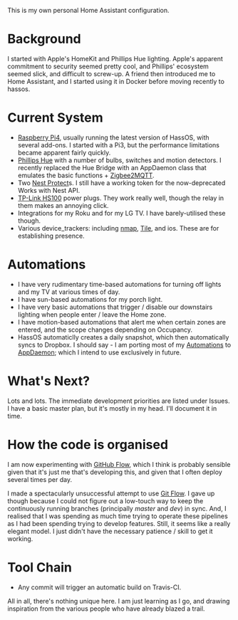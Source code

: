 This is my own personal Home Assistant configuration.

# Background
I started with Apple's HomeKit and Phillips Hue lighting. Apple's apparent commitment to security seemed pretty cool, and Phillips' ecosystem seemed slick, and difficult to screw-up. A friend then introduced me to Home Assistant, and I started using it in Docker before moving recently to hassos.

# Current System
* [Raspberry Pi4](https://www.raspberrypi.org/products/raspberry-pi-3-model-b/), usually running the latest version of HassOS, with several add-ons. I started with a Pi3, but the performance limitations became apparent fairly quickly.
* [Phillips Hue](https://en.wikipedia.org/wiki/Philips_Hue) with a number of bulbs, switches and motion detectors. I recently replaced the Hue Bridge with an AppDaemon class that emulates the basic functions + [Zigbee2MQTT](https://www.zigbee2mqtt.io/).
* Two [Nest Protect](https://en.wikipedia.org/wiki/Google_Nest#Nest_Protect)s. I still have a working token for the now-deprecated Works with Nest API.
* [TP-Link HS100](https://www.tp-link.com/au/home-networking/smart-plug/hs100/) power plugs. They work really well, though the relay in them makes an annoying click.
* Integrations for my Roku and for my LG TV. I have barely-utilised these though.
* Various device_trackers: including [nmap](https://www.home-assistant.io/integrations/nmap_tracker/), [Tile](https://www.home-assistant.io/integrations/tile/), and ios. These are for establishing presence.

# Automations
* I have very rudimentary time-based automations for turning off lights and my TV at various times of day.
* I have sun-based automations for my porch light.
* I have very basic automations that trigger / disable our downstairs lighting when people enter / leave the Home zone.
* I have motion-based automations that alert me when certain zones are entered, and the scope changes depending on Occupancy.
* HassOS automaticlly creates a daily snapshot, which then automatically syncs to Dropbox.
I should say - I am porting most of my [Automations](https://www.home-assistant.io/docs/automation/) to [AppDaemon](https://appdaemon.readthedocs.io/en/latest/); which I intend to use exclusively in future.

# What's Next?
Lots and lots. The immediate development priorities are listed under Issues. I have a basic master plan, but it's mostly in my head. I'll document it in time.

# How the code is organised
I am now experimenting with [GitHub Flow](https://githubflow.github.io/), which I think is probably sensible given that it's just me that's developing this, and given that I often deploy several times per day. 

I made a spectacularly unsuccessful attempt to use [Git Flow](https://nvie.com/posts/a-successful-git-branching-model/). I gave up though because I could not figure out a low-touch way to keep the continuously running branches (principally *master* and *dev*) in sync. And, I realised that I was spending as much time trying to operate these pipelines as I had been spending trying to develop features. Still, it seems like a really elegant model. I just didn't have the necessary patience / skill to get it working.

# Tool Chain
* Any commit will trigger an automatic build on Travis-CI.

All in all, there's nothing unique here. I am just learning as I go, and drawing inspiration from the various people who have already blazed a trail.

